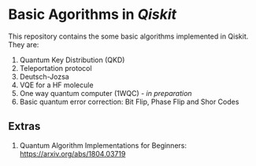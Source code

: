 # Basic Agorithms in _Qiskit_

This repository contains the some basic algorithms implemented in Qiskit. They are:

1. Quantum Key Distribution (QKD)
2. Teleportation protocol
3. Deutsch-Jozsa
4. VQE for a HF molecule 
5. One way quantum computer (1WQC) - _in preparation_
6. Basic quantum error correction: Bit Flip, Phase Flip and Shor Codes


## Extras

1. Quantum Algorithm Implementations for Beginners: https://arxiv.org/abs/1804.03719
